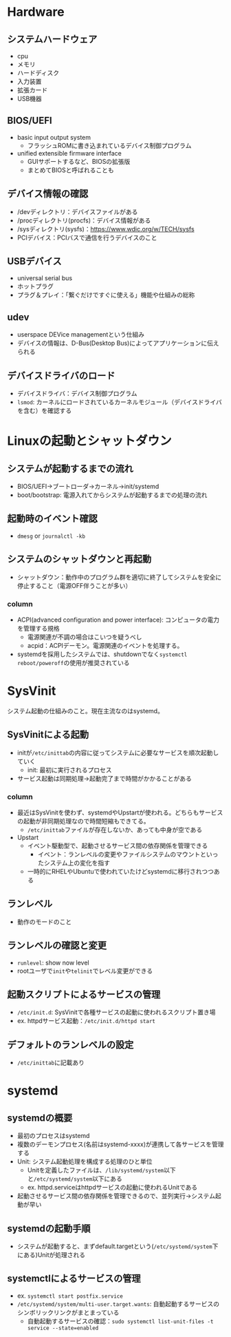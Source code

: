 # Hardware
## システムハードウェア
- cpu
- メモリ
- ハードディスク
- 入力装置
- 拡張カード
- USB機器

## BIOS/UEFI
- basic input output system
    - フラッシュROMに書き込まれているデバイス制御プログラム
- unified extensible firmware interface
    - GUIサポートするなど、BIOSの拡張版
    - まとめてBIOSと呼ばれることも

## デバイス情報の確認
- /devディレクトリ：デバイスファイルがある
- /procディレクトリ(procfs)：デバイス情報がある
- /sysディレクトリ(sysfs)：https://www.wdic.org/w/TECH/sysfs
- PCIデバイス：PCIバスで通信を行うデバイスのこと

## USBデバイス
- universal serial bus
- ホットプラグ
- プラグ＆プレイ：「繋ぐだけですぐに使える」機能や仕組みの総称

## udev
- userspace DEVice managementという仕組み
- デバイスの情報は、D-Bus(Desktop Bus)によってアプリケーションに伝えられる

## デバイスドライバのロード
- デバイスドライバ：デバイス制御プログラム
- `lsmod`: カーネルにロードされているカーネルモジュール（デバイスドライバを含む）を確認する

# Linuxの起動とシャットダウン
## システムが起動するまでの流れ
- BIOS/UEFI→ブートローダ→カーネル→init/systemd
- boot/bootstrap: 電源入れてからシステムが起動するまでの処理の流れ

## 起動時のイベント確認
- `dmesg` or `journalctl -kb`

## システムのシャットダウンと再起動
- シャットダウン：動作中のプログラム群を適切に終了してシステムを安全に停止すること（電源OFF伴うことが多い）

### column
- ACPI(advanced configuration and power interface): コンピュータの電力を管理する規格
    - 電源関連が不調の場合はこいつを疑うべし
    - acpid：ACPIデーモン。電源関連のイベントを処理する。
- systemdを採用したシステムでは、shutdownでなく`systemctl reboot/poweroff`の使用が推奨されている

# SysVinit
システム起動の仕組みのこと。現在主流なのはsystemd。

## SysVinitによる起動
- initが`/etc/inittab`の内容に従ってシステムに必要なサービスを順次起動していく
    - init: 最初に実行されるプロセス
- サービス起動は同期処理→起動完了まで時間がかかることがある

### column
- 最近はSysVinitを使わず、systemdやUpstartが使われる。どちらもサービスの起動が非同期処理なので時間短縮もできてる。
    - `/etc/inittab`ファイルが存在しないか、あっても中身が空である
- Upstart
    - イベント駆動型で、起動させるサービス間の依存関係を管理できる
        - イベント：ランレベルの変更やファイルシステムのマウントといったシステム上の変化を指す
    - 一時的にRHELやUbuntuで使われていたけどsystemdに移行されつつある

## ランレベル
- 動作のモードのこと

## ランレベルの確認と変更
- `runlevel`: show now level
- rootユーザで`init`や`telinit`でレベル変更ができる

## 起動スクリプトによるサービスの管理
- `/etc/init.d`: SysVinitで各種サービスの起動に使われるスクリプト置き場
- ex. httpdサービス起動：`/etc/init.d/httpd start`

## デフォルトのランレベルの設定
- `/etc/inittab`に記載あり

# systemd
## systemdの概要
- 最初のプロセスはsystemd
- 複数のデーモンプロセス(名前はsystemd-xxxx)が連携して各サービスを管理する
- Unit: システム起動処理を構成する処理のひと単位
    - Unitを定義したファイルは、`/lib/systemd/system`以下と`/etc/systemd/system`以下にある
    - ex. httpd.serviceはhttpdサービスの起動に使われるUnitである
- 起動させるサービス間の依存関係を管理できるので、並列実行→システム起動が早い

## systemdの起動手順
- システムが起動すると、まずdefault.targetという(`/etc/systemd/system`下にある)Unitが処理される

## systemctlによるサービスの管理
- ex. `systemctl start postfix.service`
- `/etc/systemd/system/multi-user.target.wants`: 自動起動するサービスのシンボリックリンクがまとまっている
    - 自動起動するサービスの確認：`sudo systemctl list-unit-files -t service --state=enabled`

